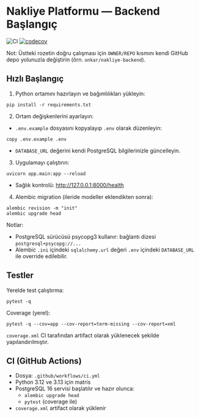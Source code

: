 # Nakliye Platformu — Backend Başlangıç

![CI](https://img.shields.io/github/actions/workflow/status/OWNER/REPO/ci.yml?branch=main)
[![codecov](https://codecov.io/gh/OWNER/REPO/branch/main/graph/badge.svg)](https://codecov.io/gh/OWNER/REPO)

Not: Üstteki rozetin doğru çalışması için `OWNER/REPO` kısmını kendi GitHub depo yolunuzla değiştirin (örn. `onkar/nakliye-backend`).

## Hızlı Başlangıç

1) Python ortamını hazırlayın ve bağımlılıkları yükleyin:
```
pip install -r requirements.txt
```

2) Ortam değişkenlerini ayarlayın:
- `.env.example` dosyasını kopyalayıp `.env` olarak düzenleyin:
```
copy .env.example .env
```
- `DATABASE_URL` değerini kendi PostgreSQL bilgilerinizle güncelleyin.

3) Uygulamayı çalıştırın:
```
uvicorn app.main:app --reload
```
- Sağlık kontrolü: http://127.0.0.1:8000/health

4) Alembic migration (ileride modeller eklendikten sonra):
```
alembic revision -m "init"
alembic upgrade head
```

Notlar:
- PostgreSQL sürücüsü psycopg3 kullanır: bağlantı dizesi `postgresql+psycopg://...`
- Alembic `.ini` içindeki `sqlalchemy.url` değeri `.env` içindeki `DATABASE_URL` ile override edilebilir.

## Testler

Yerelde test çalıştırma:
```
pytest -q
```

Coverage (yerel):
```
pytest -q --cov=app --cov-report=term-missing --cov-report=xml
```
`coverage.xml` CI tarafından artifact olarak yüklenecek şekilde yapılandırılmıştır.

## CI (GitHub Actions)

- Dosya: `.github/workflows/ci.yml`
- Python 3.12 ve 3.13 için matris
- PostgreSQL 16 servisi başlatılır ve hazır olunca:
  - `alembic upgrade head`
  - `pytest` (coverage ile)
- `coverage.xml` artifact olarak yüklenir

